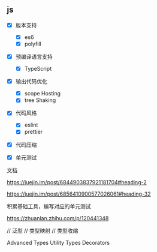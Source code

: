 ## js
- [x] 版本支持
    - [x] es6
    - [x] polyfill

- [x] 预编译语言支持
    - [x] TypeScript
    
- [x] 输出代码优化
    - [x] scope Hosting
    - [x] tree Shaking

- [x] 代码风格
    - [x] eslint
    - [x] prettier

- [x] 代码压缩

- [x] 单元测试

文档

https://juejin.im/post/6844903837921181704#heading-2

https://juejin.im/post/6856410900577026061#heading-32


积累基础工具，编写对应的单元测试

https://zhuanlan.zhihu.com/p/120441348



// 泛型
// 类型映射
// 类型收缩

Advanced Types
Utility Types
Decorators
